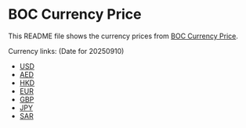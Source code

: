 # BOC Currency Price

This README file shows the currency prices from [BOC Currency Price](https://www.boc.cn/sourcedb/whpj/).

Currency links: (Date for 20250910)

- [USD](https://bocurrencyprice.techina.science/BOC_CURRENCY_PRICE/USD/20250910.json)
- [AED](https://bocurrencyprice.techina.science/BOC_CURRENCY_PRICE/AED/20250910.json)
- [HKD](https://bocurrencyprice.techina.science/BOC_CURRENCY_PRICE/HKD/20250910.json)
- [EUR](https://bocurrencyprice.techina.science/BOC_CURRENCY_PRICE/EUR/20250910.json)
- [GBP](https://bocurrencyprice.techina.science/BOC_CURRENCY_PRICE/GBP/20250910.json)
- [JPY](https://bocurrencyprice.techina.science/BOC_CURRENCY_PRICE/JPY/20250910.json)
- [SAR](https://bocurrencyprice.techina.science/BOC_CURRENCY_PRICE/SAR/20250910.json)
